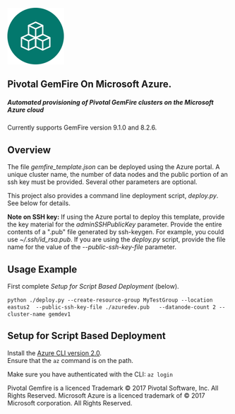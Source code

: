 ![alt text](https://github.com/Pivotal-Data-Engineering/gemfire-azure/blob/master/icon_gemfire1.png "Logo")
## Pivotal GemFire On Microsoft Azure.

##### Automated provisioning of Pivotal GemFire clusters on the Microsoft Azure cloud
Currently supports GemFire version 9.1.0 and 8.2.6.

## Overview
The file _gemfire\_template.json_ can be deployed using the Azure portal. A
unique cluster name, the number of data nodes and the public portion of an
ssh key must be provided.  Several other parameters are optional.

This project also provides a command line deployment script, _deploy.py_. See
below for details.

__Note on SSH key:__ If using the Azure portal to deploy this template, provide
the key material for the _adminSSHPublicKey_ parameter. Provide the entire
contents of a ".pub" file generated by ssh-keygen.  For example, you could use _~/.ssh/id\_rsa.pub_.  If you are using the
_deploy.py_ script, provide the file name for the value of the
_--public-ssh-key-file_ parameter.

## Usage Example
First complete _Setup for Script Based Deployment_ (below). 

```
python ./deploy.py --create-resource-group MyTestGroup --location eastus2  --public-ssh-key-file ./azuredev.pub   --datanode-count 2 --cluster-name gemdev1
```

## Setup for Script Based Deployment
Install the [Azure CLI version 2.0](https://docs.microsoft.com/en-us/cli/azure/install-azure-cli?view=azure-cli-latest).  
Ensure that the `az` command is on the path.

Make sure you have authenticated with the CLI: `az login`



  Pivotal Gemfire is a licenced Trademark © 2017 Pivotal Software, Inc. All Rights Reserved.
  Microsoft Azure is a licenced trademark of © 2017 Microsoft corporation. All Rights Reserved.

